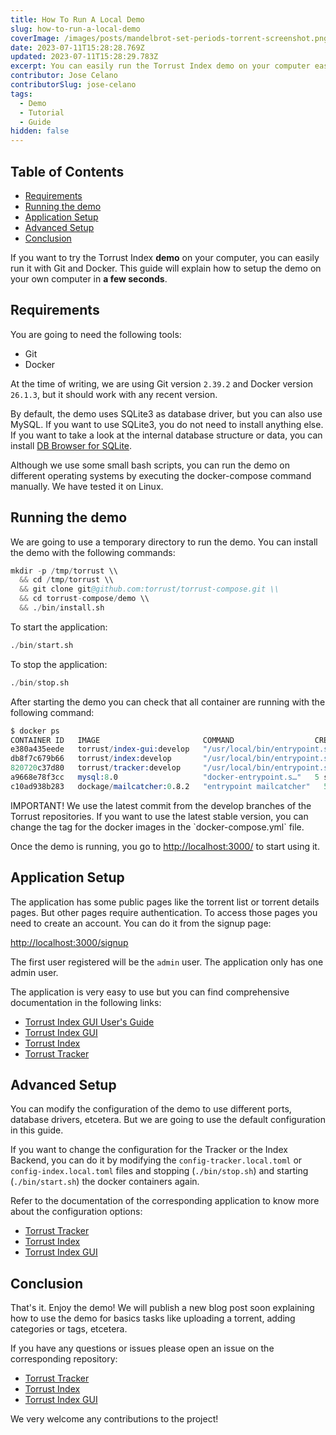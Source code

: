 ```yaml
---
title: How To Run A Local Demo
slug: how-to-run-a-local-demo
coverImage: /images/posts/mandelbrot-set-periods-torrent-screenshot.png
date: 2023-07-11T15:28:28.769Z
updated: 2023-07-11T15:28:29.783Z
excerpt: You can easily run the Torrust Index demo on your computer easily with Git and Docker.
contributor: Jose Celano
contributorSlug: jose-celano
tags:
  - Demo
  - Tutorial
  - Guide
hidden: false
---
```


<script>
  import Toc from 'svelte-toc';
  import Callout from "$lib/components/molecules/Callout.svelte";
  import CodeBlock from "$lib/components/molecules/CodeBlock.svelte";
  import Image from "$lib/components/atoms/Image.svelte";
  import PostBody from "$lib/components/molecules/PostBody.svelte";
  import PostContainer from "$lib/components/molecules/PostContainer.svelte";
  import PostTable from "$lib/components/molecules/PostTable.svelte";
</script>

<PostContainer>
<PostTable>
<Toc
  title=""
  --toc-active-color="rgba(255, 49, 0, 0.96)"
  --toc-li-hover-color="rgba(255, 49, 0, 0.96)"
  --toc-active-bg="transparent"
>

## Table of Contents

- [Requirements](#requirements)
- [Running the demo](#running-the-demo)
- [Application Setup](#application-setup)
- [Advanced Setup](#advanced-setup)
- [Conclusion](#conclusion)

</Toc>
</PostTable>

<PostBody>

If you want to try the Torrust Index **demo** on your computer, you can easily run it with Git and Docker. This guide will explain how to setup the demo on your own computer in **a few seconds**.

## Requirements

You are going to need the following tools:

- Git
- Docker

At the time of writing, we are using Git version `2.39.2` and Docker version `26.1.3`, but it should work with any recent version.

By default, the demo uses SQLite3 as database driver, but you can also use MySQL. If you want to use SQLite3, you do not need to install anything else. If you want to take a look at the internal database structure or data, you can install [DB Browser for SQLite](https://sqlitebrowser.org/).

<Callout type="info">
  Although we use some small bash scripts, you can run the demo on different operating systems by executing the docker-compose command manually. We have tested it on Linux.
</Callout>

## Running the demo

We are going to use a temporary directory to run the demo. You can install the demo with the following commands:

<CodeBlock lang="terminal">

```s
mkdir -p /tmp/torrust \\
  && cd /tmp/torrust \\
  && git clone git@github.com:torrust/torrust-compose.git \\
  && cd torrust-compose/demo \\
  && ./bin/install.sh
```

</CodeBlock>

To start the application:

<CodeBlock lang="terminal">

```s
./bin/start.sh
```

</CodeBlock>

To stop the application:

<CodeBlock lang="terminal">

```s
./bin/stop.sh
```

</CodeBlock>

After starting the demo you can check that all container are running with the following command:

<CodeBlock lang="output">

```s
$ docker ps
CONTAINER ID   IMAGE                       COMMAND                  CREATED         STATUS                            PORTS                                                                                                      NAMES
e380a435eede   torrust/index-gui:develop   "/usr/local/bin/entrypoint.sh"   4 seconds ago   Up 3 seconds (health: starting)   0.0.0.0:3000->3000/tcp, :::3000->3000/tcp, 0.0.0.0:24678->24678/tcp, :::24678->24678/tcp                   torrust-index-gui-1
db8f7c679b66   torrust/index:develop       "/usr/local/bin/entrypoint.sh"   5 seconds ago   Up 3 seconds (health: starting)   0.0.0.0:3001->3001/tcp, :::3001->3001/tcp                                                                  torrust-index-1
820720c37d80   torrust/tracker:develop     "/usr/local/bin/entrypoint.sh"   5 seconds ago   Up 4 seconds (health: starting)   1313/tcp, 0.0.0.0:1212->1212/tcp, :::1212->1212/tcp, 7070/tcp, 0.0.0.0:6969->6969/udp, :::6969->6969/udp   torrust-tracker-1
a9668e78f3cc   mysql:8.0                   "docker-entrypoint.s…"   5 seconds ago   Up 4 seconds (health: starting)   0.0.0.0:3306->3306/tcp, :::3306->3306/tcp, 33060/tcp                                                       torrust-mysql-1
c10ad938b283   dockage/mailcatcher:0.8.2   "entrypoint mailcatcher"   5 seconds ago   Up 4 seconds                      0.0.0.0:1025->1025/tcp, :::1025->1025/tcp, 0.0.0.0:1080->1080/tcp, :::1080->1080/tcp                       torrust-mailcatcher-1

```

</CodeBlock>

<Callout type="info">
  IMPORTANT! We use the latest commit from the develop branches of the Torrust repositories. If you want to use the latest stable version, you can change the tag for the docker images in the `docker-compose.yml` file.
</Callout>

Once the demo is running, you go to <http://localhost:3000/> to start using it.

## Application Setup

The application has some public pages like the torrent list or torrent details pages. But other pages require authentication. To access those pages you need to create an account. You can do it from the signup page:

<http://localhost:3000/signup>

<Callout type="info">
  The first user registered will be the <code>admin</code> user. The application only has one admin user.
</Callout>

The application is very easy to use but you can find comprehensive documentation in the following links:

- [Torrust Index GUI User's Guide](https://torrust.github.io/torrust-index-gui-user-guide/)
- [Torrust Index GUI](https://github.com/torrust/torrust-index-gui/blob/develop/docs/index.md)
- [Torrust Index](https://docs.rs/torrust-index>)
- [Torrust Tracker](https://docs.rs/torrust-tracker)

## Advanced Setup

You can modify the configuration of the demo to use different ports, database drivers, etcetera. But we are going to use the default configuration in this guide.

If you want to change the configuration for the Tracker or the Index Backend, you can do it by modifying the `config-tracker.local.toml` or `config-index.local.toml` files and stopping (`./bin/stop.sh`) and starting (`./bin/start.sh`) the docker containers again.

Refer to the documentation of the corresponding application to know more about the configuration options:

- [Torrust Tracker](https://github.com/torrust/torrust-tracker)
- [Torrust Index](https://github.com/torrust/torrust-index)
- [Torrust Index GUI](https://github.com/torrust/torrust-index-gui)

## Conclusion

That's it. Enjoy the demo! We will publish a new blog post soon explaining how to use the demo for basics tasks like uploading a torrent, adding categories or tags, etcetera.

If you have any questions or issues please open an issue on the corresponding repository:

- [Torrust Tracker](https://github.com/torrust/torrust-tracker/issues)
- [Torrust Index](https://github.com/torrust/torrust-index/issues)
- [Torrust Index GUI](https://github.com/torrust/torrust-index-gui/issues)

We very welcome any contributions to the project!

</PostBody>
</PostContainer>
